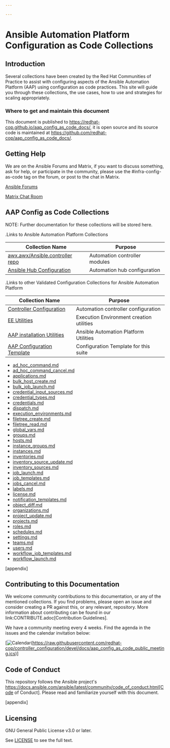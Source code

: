 ```yaml
---

---
```


# Ansible Automation Platform Configuration as Code Collections

## Introduction

Several collections have been created by the Red Hat Communities of Practice to assist with configuring aspects of the Ansible Automation Platform (AAP) using configuration as code practices. This site will guide you through these collections, the use cases, how to use and strategies for scaling appropriately.

### Where to get and maintain this document

This document is published to https://redhat-cop.github.io/aap_config_as_code_docs/, it is open source and its source code is maintained at https://github.com/redhat-cop/aap_config_as_code_docs/.

## Getting Help

We are on the Ansible Forums and Matrix, if you want to discuss something, ask for help, or participate in the community, please use the #infra-config-as-code tag on the forum, or post to the chat in Matrix.

[Ansible Forums](https://forum.ansible.com/tag/infra-config-as-code)

[Matrix Chat Room](https://matrix.to/#/#aap_config_as_code:ansible.com)

## AAP Config as Code Collections
NOTE: Further documentation for these collections will be stored here.

.Links to Ansible Automation Platform Collections

|Collection Name|Purpose|
|---------|---------|
|[awx.awx/Ansible.controller repo](https://github.com/ansible/awx/tree/devel/awx_collection)|Automation controller modules
|[Ansible Hub Configuration](https://github.com/ansible/automation_hub_collection)|Automation hub configuration

.Links to other Validated Configuration Collections for Ansible Automation Platform

|Collection Name|Purpose|
|---------|---------|
|[Controller Configuration](https://github.com/redhat-cop/controller_configuration)|Automation controller configuration
|[EE Utilities](https://github.com/redhat-cop/ee_utilities)|Execution Environment creation utilities
|[AAP installation Utilities](https://github.com/redhat-cop/aap_utilities)|Ansible Automation Platform Utilities
|[AAP Configuration Template](https://github.com/redhat-cop/aap_configuration_template)|Configuration Template for this suite

* [ad_hoc_command.md](collections/controller_configuration/ad_hoc_command.html)
* [ad_hoc_command_cancel.md](collections/controller_configuration/ad_hoc_command_cancel.html)
* [applications.md](collections/controller_configuration/applications.html)
* [bulk_host_create.md](collections/controller_configuration/bulk_host_create.html)
* [bulk_job_launch.md](collections/controller_configuration/bulk_job_launch.html)
* [credential_input_sources.md](collections/controller_configuration/credential_input_sources.html)
* [credential_types.md](collections/controller_configuration/credential_types.html)
* [credentials.md](collections/controller_configuration/credentials.html)
* [dispatch.md](collections/controller_configuration/dispatch.html)
* [execution_environments.md](collections/controller_configuration/execution_environments.html)
* [filetree_create.md](collections/controller_configuration/filetree_create.html)
* [filetree_read.md](collections/controller_configuration/filetree_read.html)
* [global_vars.md](collections/controller_configuration/global_vars.html)
* [groups.md](collections/controller_configuration/groups.html)
* [hosts.md](collections/controller_configuration/hosts.html)
* [instance_groups.md](collections/controller_configuration/instance_groups.html)
* [instances.md](collections/controller_configuration/instances.html)
* [inventories.md](collections/controller_configuration/inventories.html)
* [inventory_source_update.md](collections/controller_configuration/inventory_source_update.html)
* [inventory_sources.md](collections/controller_configuration/inventory_sources.html)
* [job_launch.md](collections/controller_configuration/job_launch.html)
* [job_templates.md](collections/controller_configuration/job_templates.html)
* [jobs_cancel.md](collections/controller_configuration/jobs_cancel.html)
* [labels.md](collections/controller_configuration/labels.html)
* [license.md](collections/controller_configuration/license.html)
* [notification_templates.md](collections/controller_configuration/notification_templates.html)
* [object_diff.md](collections/controller_configuration/object_diff.html)
* [organizations.md](collections/controller_configuration/organizations.html)
* [project_update.md](collections/controller_configuration/project_update.html)
* [projects.md](collections/controller_configuration/projects.html)
* [roles.md](collections/controller_configuration/roles.html)
* [schedules.md](collections/controller_configuration/schedules.html)
* [settings.md](collections/controller_configuration/settings.html)
* [teams.md](collections/controller_configuration/teams.html)
* [users.md](collections/controller_configuration/users.html)
* [workflow_job_templates.md](collections/controller_configuration/workflow_job_templates.html)
* [workflow_launch.md](collections/controller_configuration/workflow_launch.html)

[appendix]
## Contributing to this Documentation
We welcome community contributions to this documentation, or any of the mentioned collections. If you find problems, please open an issue and consider creating a PR against this, or any relevant, repository. More information about contributing can be found in our link:CONTRIBUTE.adoc[Contribution Guidelines].

We have a community meeting every 4 weeks. Find the agenda in the issues and the calendar invitation below:

[![Calendar](https://www.google.com/calendar/images/ext/gc_button1_en-GB.gif)(https://raw.githubusercontent.com/redhat-cop/controller_configuration/devel/docs/aap_config_as_code_public_meeting.ics)]

## Code of Conduct

This repository follows the Ansible project's
https://docs.ansible.com/ansible/latest/community/code_of_conduct.html[Code of Conduct].
Please read and familiarize yourself with this document.

[appendix]
## Licensing

GNU General Public License v3.0 or later.

See [LICENSE](https://www.gnu.org/licenses/gpl-3.0.txt) to see the full text.
